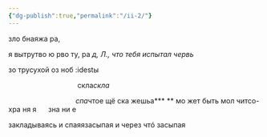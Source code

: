 ```yaml
---
{"dg-publish":true,"permalink":"/ii-2/"}
---
```


зло бнаяжа ра, 

я вытрутво ю рво ту, ра *д, Л., что тебя испытал червь* 

зо трусухой оз ноб :idestы

                                   скла*скла*

                                  *спа*чтое щё ска жешьа*** ** мо жет быть мол читсо-
хра ня я                                                                                                                              зна ни е

закладываясь и спаяязасыпая и через чтó засыпая